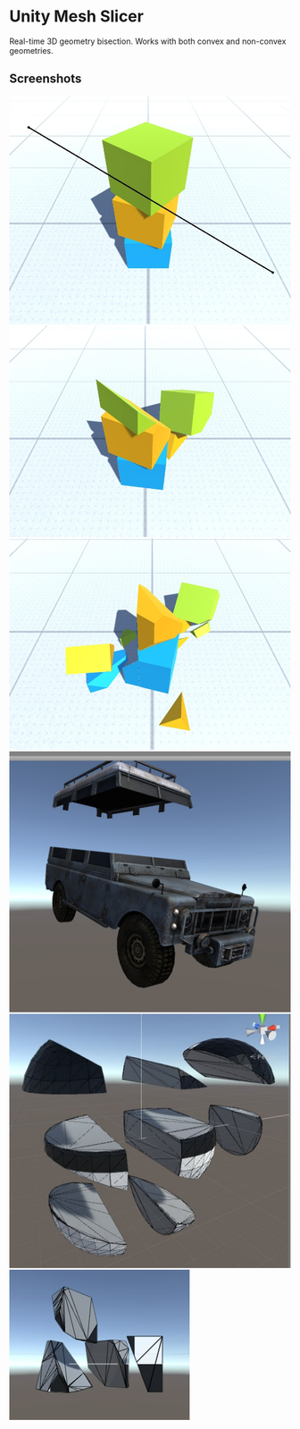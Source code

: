 # Unity Mesh Slicer
Real-time 3D geometry bisection. Works with both convex and non-convex geometries.

## Screenshots
![](screenshots/1.jpg)
![](screenshots/2.jpg)
![](screenshots/3.jpg)
![](screenshots/4.jpg)
![](screenshots/5.jpg)
![](screenshots/6.jpg)
